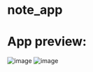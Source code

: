 # note_app
# App preview:
![image](https://github.com/briannrl/note_app/assets/74167328/b0e4b475-1073-4503-b2db-1f71ccc9065e)
![image](https://github.com/briannrl/note_app/assets/74167328/8fe1892a-9f91-47a5-bc4b-69b9e2d3e101)


